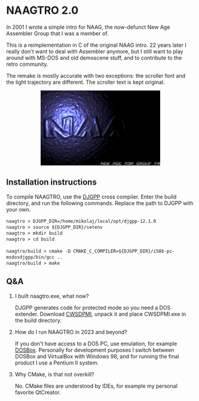 # NAAGTRO 2.0

In 2001 I wrote a simple intro for NAAG, the now-defunct New Age Assembler Group 
that I was a member of.

This is a reimplementation in C of the original NAAG intro. 22 years later
I really don't want to deal with Assembler anymore, but I still want to
play around with MS-DOS and old demoscene stuff, and to contribute to the retro
community.

The remake is mostly accurate with two exceptions: the scroller font and the light
trajectory are different. The scroller text is kept original.

<div align="center">
    <img src="showcase.gif" />
</div>

## Installation instructions

To compile NAAGTRO, use the [DJGPP](https://github.com/andrewwutw/build-djgpp) 
cross compiler. Enter the build directory, and run the following commands. 
Replace the path to DJGPP with your own.

    naagtro > DJGPP_DIR=/home/mikolaj/local/opt/djgpp-12.1.0
    naagtro > source ${DJGPP_DIR}/setenv
    naagtro > mkdir build
    naagtro > cd build
    
    naagtro/build > cmake -D CMAKE_C_COMPILER=${DJGPP_DIR}/i586-pc-msdosdjgpp/bin/gcc ..
    naagtro/build > make

## Q&A

1. I built naagtro.exe, what now?

    DJGPP generates code for protected mode so you need a DOS extender. Download
    [CWSDPMI](https://web.archive.org/web/20151217064947/http://homer.rice.edu/~sandmann/cwsdpmi/csdpmi7b.zip),
    unpack it and place CWSDPMI.exe in the build directory.

2. How do I run NAAGTRO in 2023 and beyond?

    If you don't have access to a DOS PC, use emulation, for example [DOSBox](http://www.dosbox.com/).
    Personally for development purposes I switch between DOSBox and VirtualBox 
    with Windows 98, and for running the final product I use a Pentium II system.

3. Why CMake, is that not overkill?

    No. CMake files are understood by IDEs, for example my personal favorite QtCreator.
